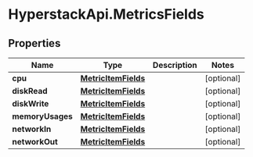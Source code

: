 # HyperstackApi.MetricsFields

## Properties

Name | Type | Description | Notes
------------ | ------------- | ------------- | -------------
**cpu** | [**MetricItemFields**](MetricItemFields.md) |  | [optional] 
**diskRead** | [**MetricItemFields**](MetricItemFields.md) |  | [optional] 
**diskWrite** | [**MetricItemFields**](MetricItemFields.md) |  | [optional] 
**memoryUsages** | [**MetricItemFields**](MetricItemFields.md) |  | [optional] 
**networkIn** | [**MetricItemFields**](MetricItemFields.md) |  | [optional] 
**networkOut** | [**MetricItemFields**](MetricItemFields.md) |  | [optional] 


